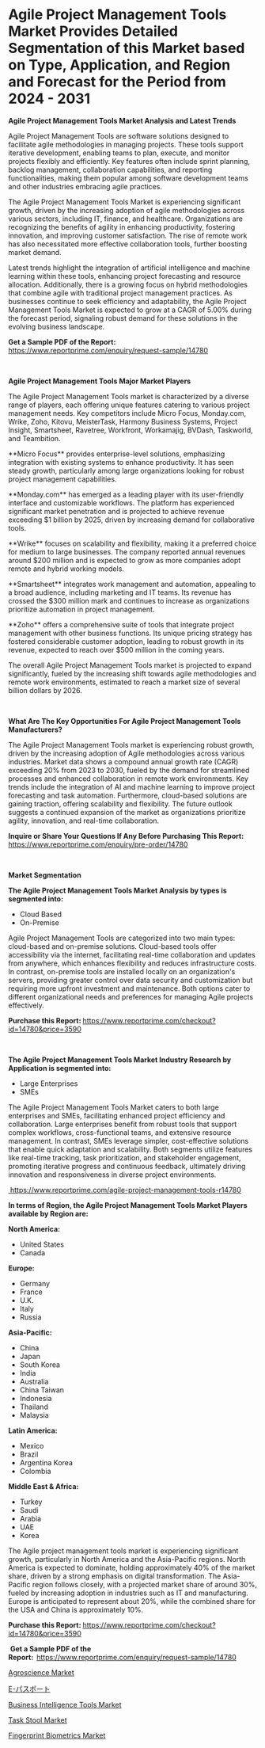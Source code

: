 <p><h1>Agile Project Management Tools Market Provides Detailed Segmentation of this Market based on Type, Application, and Region and Forecast for the Period from 2024 - 2031</h1></p><p><strong>Agile Project Management Tools Market Analysis and Latest Trends</strong></p>
<p><p>Agile Project Management Tools are software solutions designed to facilitate agile methodologies in managing projects. These tools support iterative development, enabling teams to plan, execute, and monitor projects flexibly and efficiently. Key features often include sprint planning, backlog management, collaboration capabilities, and reporting functionalities, making them popular among software development teams and other industries embracing agile practices.</p><p>The Agile Project Management Tools Market is experiencing significant growth, driven by the increasing adoption of agile methodologies across various sectors, including IT, finance, and healthcare. Organizations are recognizing the benefits of agility in enhancing productivity, fostering innovation, and improving customer satisfaction. The rise of remote work has also necessitated more effective collaboration tools, further boosting market demand.</p><p>Latest trends highlight the integration of artificial intelligence and machine learning within these tools, enhancing project forecasting and resource allocation. Additionally, there is a growing focus on hybrid methodologies that combine agile with traditional project management practices. As businesses continue to seek efficiency and adaptability, the Agile Project Management Tools Market is expected to grow at a CAGR of 5.00% during the forecast period, signaling robust demand for these solutions in the evolving business landscape.</p></p>
<p><strong>Get a Sample PDF of the Report:&nbsp;</strong> <a href="https://www.reportprime.com/enquiry/request-sample/14780">https://www.reportprime.com/enquiry/request-sample/14780</a></p>
<p>&nbsp;</p>
<p><strong>Agile Project Management Tools Major Market Players</strong></p>
<p><p>The Agile Project Management Tools market is characterized by a diverse range of players, each offering unique features catering to various project management needs. Key competitors include Micro Focus, Monday.com, Wrike, Zoho, Kitovu, MeisterTask, Harmony Business Systems, Project Insight, Smartsheet, Ravetree, Workfront, Workamajig, BVDash, Taskworld, and Teambition.</p><p>**Micro Focus** provides enterprise-level solutions, emphasizing integration with existing systems to enhance productivity. It has seen steady growth, particularly among large organizations looking for robust project management capabilities.</p><p>**Monday.com** has emerged as a leading player with its user-friendly interface and customizable workflows. The platform has experienced significant market penetration and is projected to achieve revenue exceeding $1 billion by 2025, driven by increasing demand for collaborative tools.</p><p>**Wrike** focuses on scalability and flexibility, making it a preferred choice for medium to large businesses. The company reported annual revenues around $200 million and is expected to grow as more companies adopt remote and hybrid working models.</p><p>**Smartsheet** integrates work management and automation, appealing to a broad audience, including marketing and IT teams. Its revenue has crossed the $300 million mark and continues to increase as organizations prioritize automation in project management.</p><p>**Zoho** offers a comprehensive suite of tools that integrate project management with other business functions. Its unique pricing strategy has fostered considerable customer adoption, leading to robust growth in its revenue, expected to reach over $500 million in the coming years.</p><p>The overall Agile Project Management Tools market is projected to expand significantly, fueled by the increasing shift towards agile methodologies and remote work environments, estimated to reach a market size of several billion dollars by 2026.</p></p>
<p>&nbsp;</p>
<p><strong>What Are The Key Opportunities For Agile Project Management Tools Manufacturers?</strong></p>
<p><p>The Agile Project Management Tools market is experiencing robust growth, driven by the increasing adoption of Agile methodologies across various industries. Market data shows a compound annual growth rate (CAGR) exceeding 20% from 2023 to 2030, fueled by the demand for streamlined processes and enhanced collaboration in remote work environments. Key trends include the integration of AI and machine learning to improve project forecasting and task automation. Furthermore, cloud-based solutions are gaining traction, offering scalability and flexibility. The future outlook suggests a continued expansion of the market as organizations prioritize agility, innovation, and real-time collaboration.</p></p>
<p><strong>Inquire or Share Your Questions If Any Before Purchasing This Report:</strong> <a href="https://www.reportprime.com/enquiry/pre-order/14780">https://www.reportprime.com/enquiry/pre-order/14780</a></p>
<p>&nbsp;</p>
<p><strong>Market Segmentation</strong></p>
<p><strong>The Agile Project Management Tools Market Analysis by types is segmented into:</strong></p>
<p><ul><li>Cloud Based</li><li>On-Premise</li></ul></p>
<p><p>Agile Project Management Tools are categorized into two main types: cloud-based and on-premise solutions. Cloud-based tools offer accessibility via the internet, facilitating real-time collaboration and updates from anywhere, which enhances flexibility and reduces infrastructure costs. In contrast, on-premise tools are installed locally on an organization's servers, providing greater control over data security and customization but requiring more upfront investment and maintenance. Both options cater to different organizational needs and preferences for managing Agile projects effectively.</p></p>
<p><strong>Purchase this Report:&nbsp;</strong><a href="https://www.reportprime.com/checkout?id=14780&price=3590">https://www.reportprime.com/checkout?id=14780&price=3590</a></p>
<p>&nbsp;</p>
<p><strong>The Agile Project Management Tools Market Industry Research by Application is segmented into:</strong></p>
<p><ul><li>Large Enterprises</li><li>SMEs</li></ul></p>
<p><p>The Agile Project Management Tools Market caters to both large enterprises and SMEs, facilitating enhanced project efficiency and collaboration. Large enterprises benefit from robust tools that support complex workflows, cross-functional teams, and extensive resource management. In contrast, SMEs leverage simpler, cost-effective solutions that enable quick adaptation and scalability. Both segments utilize features like real-time tracking, task prioritization, and stakeholder engagement, promoting iterative progress and continuous feedback, ultimately driving innovation and responsiveness in diverse project environments.</p></p>
<p><a href="https://www.reportprime.com/agile-project-management-tools-r14780">&nbsp;https://www.reportprime.com/agile-project-management-tools-r14780</a></p>
<p><strong>In terms of Region, the Agile Project Management Tools Market Players available by Region are:</strong></p>
<p>
    <p> <strong> North America: </strong>
        <ul>
            <li>United States</li>
            <li>Canada</li>
        </ul>
        </p> 
    <p> <strong> Europe: </strong>
        <ul>
            <li>Germany</li>
            <li>France</li>
            <li>U.K.</li>
            <li>Italy</li>
            <li>Russia</li>
        </ul>
        </p> 
    <p> <strong> Asia-Pacific: </strong>
        <ul>
            <li>China</li>
            <li>Japan</li>
            <li>South Korea</li>
            <li>India</li>
            <li>Australia</li>
            <li>China Taiwan</li>
            <li>Indonesia</li>
            <li>Thailand</li>
            <li>Malaysia</li>
        </ul>
        </p> 
    <p> <strong> Latin America: </strong>
        <ul>
            <li>Mexico</li>
            <li>Brazil</li>
            <li>Argentina Korea</li>
            <li>Colombia</li>
        </ul>
        </p> 
    <p> <strong> Middle East & Africa: </strong>
        <ul>
            <li>Turkey</li>
            <li>Saudi</li>
            <li>Arabia</li>
            <li>UAE</li>
            <li>Korea</li>
        </ul>
    </p>
    </p>
<p><p>The Agile project management tools market is experiencing significant growth, particularly in North America and the Asia-Pacific regions. North America is expected to dominate, holding approximately 40% of the market share, driven by a strong emphasis on digital transformation. The Asia-Pacific region follows closely, with a projected market share of around 30%, fueled by increasing adoption in industries such as IT and manufacturing. Europe is anticipated to represent about 20%, while the combined share for the USA and China is approximately 10%.</p></p>
<p><strong>Purchase this Report: </strong><a href="https://www.reportprime.com/checkout?id=14780&price=3590">https://www.reportprime.com/checkout?id=14780&price=3590</a></p>
<p>&nbsp;<strong>Get a Sample PDF of the Report:&nbsp;&nbsp;</strong><a href="https://www.reportprime.com/enquiry/request-sample/14780">https://www.reportprime.com/enquiry/request-sample/14780</a></p>
<p><strong></strong></p>
<p><p><a href="https://issuu.com/reportprime-2/docs/agroscience-market-size-2030.pptx_90638d97564f99">Agroscience Market</a></p><p><a href="https://medium.com/@dressleredward/e-passports-market-%E3%81%AF-%E3%82%B3%E3%82%B9%E3%83%88%E7%AE%A1%E7%90%86%E3%81%A8%E5%8A%B9%E7%8E%87%E5%90%91%E4%B8%8A%E3%82%92%E5%84%AA%E5%85%88%E3%81%97%E3%81%BE%E3%81%99-%E3%81%95%E3%82%89%E3%81%AB-%E5%A0%B1%E5%91%8A%E6%9B%B8%E3%81%AF%E5%B8%82%E5%A0%B4%E3%81%AE%E9%9C%80%E8%A6%81%E9%9D%A2%E3%81%A8%E4%BE%9B%E7%B5%A6%E9%9D%A2%E3%81%AE%E4%B8%A1%E6%96%B9%E3%82%92%E3%82%AB%E3%83%90%E3%83%BC%E3%81%97%E3%81%A6%E3%81%84%E3%81%BE%E3%81%99-e-passports-%E5%B8%82%E5%A0%B4%E3%81%AF-2024-%E3%81%8B%E3%82%89-10-6-51e4cc82086e">E-パスポート</a></p><p><a href="https://github.com/guneycigdem35/Market-Research-Report-List-5/blob/main/business-intelligence-tools-market.md">Business Intelligence Tools Market</a></p><p><a href="https://medium.com/@billyrice626/this-task-stool-market-research-report-evaluates-the-key-market-trends-drivers-and-affecting-1b3a80dbd23f">Task Stool Market</a></p><p><a href="https://www.linkedin.com/pulse/fingerprint-biometrics-market-trends-regional-insights-forecasted-g6bwf?trackingId=nS17LvI4T1OSdiewjq12vw%3D%3D">Fingerprint Biometrics Market</a></p></p>